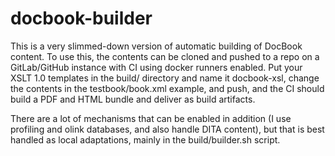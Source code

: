 # docbook-builder
This is a very slimmed-down version of automatic building of DocBook content. To use this, the contents can be cloned and pushed to a repo on a GitLab/GitHub instance with CI using docker runners enabled. Put your XSLT 1.0 templates in the build/ directory and name it docbook-xsl, change the contents in the testbook/book.xml example, and push, and the CI should<tm> build a PDF and HTML bundle and deliver as build artifacts.
  
There are a lot of mechanisms that can be enabled in addition (I use profiling and olink databases, and also handle DITA content), but that is best handled as local adaptations, mainly in the build/builder.sh script.
